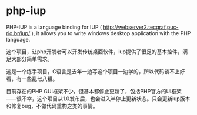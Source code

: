 # php-iup
PHP-IUP is a language binding for IUP ( http://webserver2.tecgraf.puc-rio.br/iup/ ), it allows you to write windows desktop application with the PHP language.

这个项目，让php开发者可以开发传统桌面软件，iup提供了很足的基本控件，满足大部分简单需求。

这是一个练手项目，C语言是去年一边写这个项目一边学的，所以代码谈不上好看，有一些乱七八糟。

目前存在的PHP GUI框架不少，但基本都停止更新了，包括PHP官方的UI框架——很不幸，这个项目从1.0发布后，也会进入半停止更新状态。只会更新iup版本和修复bug，不做代码重构之类的事情。

